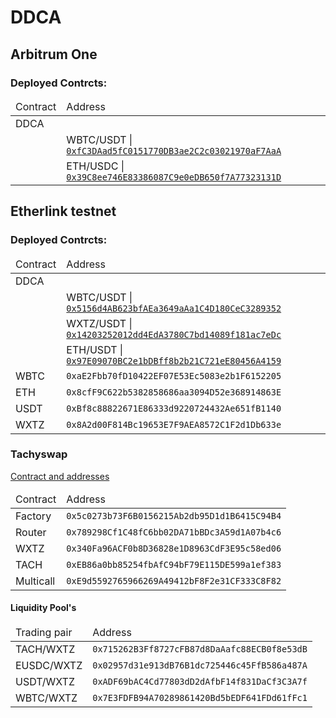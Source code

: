# DDCA



## Arbitrum One

### Deployed Contrcts:

<table>
  <thead>
    <tr>
      <td>Contract</td>
      <td>Address</td>
    </tr>
  </thead>
  <tbody>
    <tr>
      <td>DDCA</td>
      <td></td>
    </tr>
       <tr>
      <td></td>
      <td>WBTC/USDT | <code><a href="https://arbiscan.io/address/0xfC3DAad5fC0151770DB3ae2C2c03021970aF7AaA" target="_blank">0xfC3DAad5fC0151770DB3ae2C2c03021970aF7AaA</a></code></td>
    </tr>
    <tr>
      <td></td>
      <td>ETH/USDC | <code><a href="https://arbiscan.io/address/0x39C8ee746E83386087C9e0eDB650f7A77323131D" target="_blank">0x39C8ee746E83386087C9e0eDB650f7A77323131D</a></code></td>
    </tr>
  </tbody>
</table>

## Etherlink testnet

### Deployed Contrcts:

<table>
  <thead>
    <tr>
      <td>Contract</td>
      <td>Address</td>
    </tr>
  </thead>
  <tbody>
    <tr>
      <td>DDCA</td>
      <td></td>
    </tr>
       <tr>
      <td></td>
      <td>WBTC/USDT | <code><a href="https://testnet.explorer.etherlink.com/address/0x5156d4AB623bfAEa3649aAa1C4D180CeC3289352" target="_blank">0x5156d4AB623bfAEa3649aAa1C4D180CeC3289352</a></code></td>
    </tr>
    <tr>
      <td></td>
      <td>WXTZ/USDT | <code><a href="https://testnet.explorer.etherlink.com/address/0x14203252012dd4EdA3780C7bd14089f181ac7eDc" target="_blank">0x14203252012dd4EdA3780C7bd14089f181ac7eDc</a></code></td>
    </tr>
    <tr>
      <td></td>
      <td>ETH/USDT | <code><a href="https://testnet.explorer.etherlink.com/address/0x97E09070BC2e1bDBff8b2b21C721eE80456A4159" target="_blank">0x97E09070BC2e1bDBff8b2b21C721eE80456A4159</a></code></td>
    </tr>
    <tr>
      <td>WBTC</td>
      <td><code>0xaE2Fbb70fD10422EF07E53Ec5083e2b1F6152205</code></td>
    </tr>
    <tr>
      <td>ETH</td>
      <td><code>0x8cfF9C622b5382858686aa3094D52e368914863E</code></td>
    </tr>
     <tr>
      <td>USDT</td>
      <td><code>0xBf8c88822671E86333d9220724432Ae651fB1140</code></td>
    </tr>
    <tr>
      <td>WXTZ</td>
      <td><code>0x8A2d00F814Bc19653E7F9AEA8572C1F2d1Db633e</code></td>
    </tr>
    
  </tbody>
</table>

### Tachyswap

<a href="https://docs.tachyswap.org/overview/contract-and-addresses" target="_blank">Contract and addresses</a>

<table>
  <thead>
    <tr>
      <td>Contract</td>
      <td>Address</td>
    </tr>
  </thead>
  <tbody>
    <tr>
      <td>Factory</td>
      <td><code>0x5c0273b73F6B0156215Ab2db95D1d1B6415C94B4</code></td>
    </tr>
     <tr>
      <td>Router</td>
      <td><code>0x789298Cf1C48fC6bb02DA71bBDc3A59d1A07b4c6</code></td>
    </tr>
     <tr>
      <td>WXTZ</td>
      <td><code>0x340Fa96ACF0b8D36828e1D8963CdF3E95c58ed06</code></td>
    </tr>
     <tr>
      <td>TACH</td>
      <td><code>0xEB86a0bb85254fbAfC94bF79E115DE599a1ef383</code></td>
    </tr>
     <tr>
      <td>Multicall</td>
      <td><code>0xE9d5592765966269A49412bF8F2e31CF333C8F82</code></td>
    </tr>
  </tbody>
</table>

#### Liquidity Pool's

<table>
  <thead>
    <tr>
      <td>Trading pair</td>
      <td>Address</td>
    </tr>
  </thead>
  <tbody>
    <tr>
      <td>TACH/WXTZ</td>
      <td><code>0x715262B3Ff8727cFB87d8DaAafc88ECB0f8e53dB</code></td>
    </tr>
     <tr>
      <td>EUSDC/WXTZ</td>
      <td><code>0x02957d31e913dB76B1dc725446c45FfB586a487A</code></td>
    </tr>
     <tr>
      <td>USDT/WXTZ</td>
      <td><code>0xADF69bAC4Cd77803dD2dAfbF14f831DaCf3C3A7f</code></td>
    </tr>
     <tr>
      <td>WBTC/WXTZ</td>
      <td><code>0x7E3FDFB94A70289861420Bd5bEDF641FDd61fFc1</code></td>
    </tr>
  </tbody>
</table>

<!-- USDTModule#USDT - 0xBf8c88822671E86333d9220724432Ae651fB1140
WBTCModule#WBTC - 0xaE2Fbb70fD10422EF07E53Ec5083e2b1F6152205
WXTZModule#WXTZ - 0x8A2d00F814Bc19653E7F9AEA8572C1F2d1Db633e
ETHModule#ETH - 0x8cfF9C622b5382858686aa3094D52e368914863E

DDCA_WBTC_USDT#DDCA - 0x7D1c9b87A11af7d8895DDf5fAF581F254966756F
DDCA_WXTZ_USDT#DDCA - 0x4868de591eC0E725c333b11b723610f2C1866f5B
DDCA_ETH_USDT#DDCA - 0xbf422694F2c4bA80AD665E93572EC0A4796827c0 -->